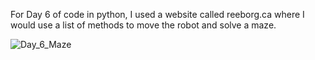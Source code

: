 For Day 6 of code in python, I used a website called reeborg.ca where I would use a list of methods to move the robot and solve a maze.

![Day_6_Maze](https://github.com/jparng/100_Days_of_Code_Python/assets/59073672/0f96698c-bd76-4598-8442-0f7851902a10)
